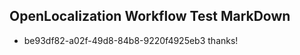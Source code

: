 ## OpenLocalization Workflow Test MarkDown
* be93df82-a02f-49d8-84b8-9220f4925eb3 thanks!

<!--HONumber=Jul16_HO3-->


